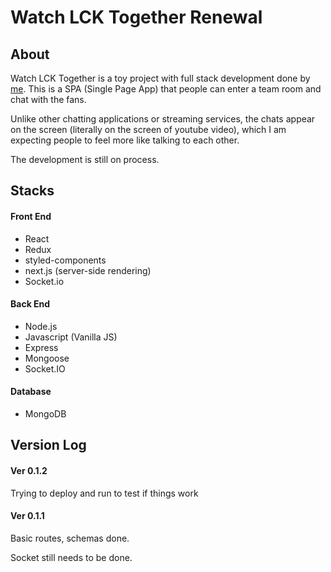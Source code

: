 # Watch LCK Together Renewal

## About

Watch LCK Together is a toy project with full stack development done by [me](https://github.com/beomseok-kang). This is a SPA (Single Page App) that people can enter a team room and chat with the fans.

Unlike other chatting applications or streaming services, the chats appear on the screen (literally on the screen of youtube video), which I am expecting people to feel more like talking to each other.

The development is still on process.

## Stacks

#### Front End

- React
- Redux
- styled-components
- next.js (server-side rendering)
- Socket.io

#### Back End

- Node.js
- Javascript (Vanilla JS)
- Express
- Mongoose
- Socket.IO

#### Database

- MongoDB

## Version Log

#### Ver 0.1.2

Trying to deploy and run to test if things work

#### Ver 0.1.1

Basic routes, schemas done.

Socket still needs to be done.